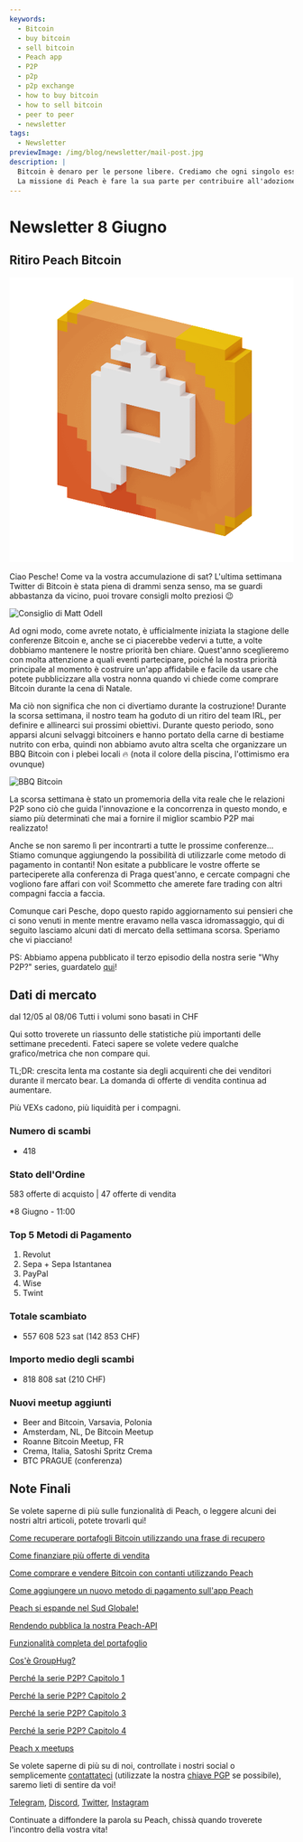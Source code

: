 ```yaml
---
keywords:
  - Bitcoin
  - buy bitcoin
  - sell bitcoin
  - Peach app
  - P2P
  - p2p
  - p2p exchange
  - how to buy bitcoin
  - how to sell bitcoin
  - peer to peer
  - newsletter
tags:
  - Newsletter
previewImage: /img/blog/newsletter/mail-post.jpg
description: |
  Bitcoin è denaro per le persone libere. Crediamo che ogni singolo essere umano abbia il diritto di scegliere quale denaro usare per conservare la propria ricchezza, il risultato del suo lavoro, del suo tempo e della sua energia. Peach Bitcoin è la piattaforma più semplice per comprare e vendere Bitcoin peer to peer.
  La missione di Peach è fare la sua parte per contribuire all'adozione di Bitcoin nelle mani delle persone.
---
```


# Newsletter 8 Giugno

## Ritiro Peach Bitcoin

![gif di Peach Bitcoin](/img/blog/newsletter/gif-peach.gif)

Ciao Pesche!
Come va la vostra accumulazione di sat?
L'ultima settimana Twitter di Bitcoin è stata piena di drammi senza senso, ma se guardi abbastanza da vicino, puoi trovare consigli molto preziosi 😉

![Consiglio di Matt Odell](https://img.mailinblue.com/5647291/images/content_library/original/647f40e8867f053cd05b3683.png)

Ad ogni modo, come avrete notato, è ufficialmente iniziata la stagione delle conferenze Bitcoin e, anche se ci piacerebbe vedervi a tutte, a volte dobbiamo mantenere le nostre priorità ben chiare.
Quest'anno sceglieremo con molta attenzione a quali eventi partecipare, poiché la nostra priorità principale al momento è costruire un'app affidabile e facile da usare che potete pubblicizzare alla vostra nonna quando vi chiede come comprare Bitcoin durante la cena di Natale.

Ma ciò non significa che non ci divertiamo durante la costruzione! Durante la scorsa settimana, il nostro team ha goduto di un ritiro del team IRL, per definire e allinearci sui prossimi obiettivi.
Durante questo periodo, sono apparsi alcuni selvaggi bitcoiners e hanno portato della carne di bestiame nutrito con erba, quindi non abbiamo avuto altra scelta che organizzare un BBQ Bitcoin con i plebei locali 🔥
(nota il colore della piscina, l'ottimismo era ovunque)

![BBQ Bitcoin](https://img.mailinblue.com/5647291/images/content_library/original/64804d4e000a683033621785.jpg)

La scorsa settimana è stato un promemoria della vita reale che le relazioni P2P sono ciò che guida l'innovazione e la concorrenza in questo mondo, e siamo più determinati che mai a fornire il miglior scambio P2P mai realizzato!

Anche se non saremo lì per incontrarti a tutte le prossime conferenze... Stiamo comunque aggiungendo la possibilità di utilizzarle come metodo di pagamento in contanti! Non esitate a pubblicare le vostre offerte se parteciperete alla conferenza di Praga quest'anno, e cercate compagni che vogliono fare affari con voi! Scommetto che amerete fare trading con altri compagni faccia a faccia.

Comunque cari Pesche, dopo questo rapido aggiornamento sui pensieri che ci sono venuti in mente mentre eravamo nella vasca idromassaggio, qui di seguito lasciamo alcuni dati di mercato della settimana scorsa. Speriamo che vi piacciano!

PS: Abbiamo appena pubblicato il terzo episodio della nostra serie "Why P2P?" series, guardatelo [qui](https://peachbitcoin.com/it/blog/why-p2p-chapter-3-circular-economies/)!

## Dati di mercato

dal 12/05 al 08/06
Tutti i volumi sono basati in CHF

Qui sotto troverete un riassunto delle statistiche più importanti delle settimane precedenti. Fateci sapere se volete vedere qualche grafico/metrica che non compare qui.

TL;DR: crescita lenta ma costante sia degli acquirenti che dei venditori durante il mercato bear.
La domanda di offerte di vendita continua ad aumentare.

Più VEXs cadono, più liquidità per i compagni.

### Numero di scambi

- 418

### Stato dell'Ordine

583 offerte di acquisto | 47 offerte di vendita

\*8 Giugno - 11:00

### Top 5 Metodi di Pagamento

1. Revolut
2. Sepa + Sepa Istantanea
3. PayPal
4. Wise
5. Twint

### Totale scambiato

- 557 608 523 sat (142 853 CHF)

### Importo medio degli scambi

- 818 808 sat (210 CHF)

### Nuovi meetup aggiunti

- Beer and Bitcoin, Varsavia, Polonia
- Amsterdam, NL, De Bitcoin Meetup
- Roanne Bitcoin Meetup, FR
- Crema, Italia, Satoshi Spritz Crema
- BTC PRAGUE (conferenza)

## Note Finali

Se volete saperne di più sulle funzionalità di Peach, o leggere alcuni dei nostri altri articoli, potete trovarli qui!

[Come recuperare portafogli Bitcoin utilizzando una frase di recupero](https://peachbitcoin.com/it/blog/how-to-restore-peach-wallet/)

[Come finanziare più offerte di vendita](https://peachbitcoin.com/it/blog/funding-multiple-sell-offers/)

[Come comprare e vendere Bitcoin con contanti utilizzando Peach](https://peachbitcoin.com/it/blog/how-to-buy-and-sell-bitcoin-with-cash-using-peach/)

[Come aggiungere un nuovo metodo di pagamento sull'app Peach](https://peachbitcoin.com/it/blog/how-to-add-a-payment-method/)

[Peach si espande nel Sud Globale!](https://peachbitcoin.com/it/blog/peach-expands-to-the-global-south/)

[Rendendo pubblica la nostra Peach-API](https://peachbitcoin.com/it/blog/making-our-peach-api-public/)

[Funzionalità completa del portafoglio](https://peachbitcoin.com/it/blog/full-wallet-functionality/)

[Cos'è GroupHug?](https://peachbitcoin.com/it/blog/group-hug/)

[Perché la serie P2P? Capitolo 1](https://peachbitcoin.com/it/blog/why-p2p-chapter-1/)

[Perché la serie P2P? Capitolo 2](https://peachbitcoin.com/it/blog/why-p2p-chapter-2/)

[Perché la serie P2P? Capitolo 3](https://peachbitcoin.com/it/blog/why-p2p-chapter-3-circular-economies/)

[Perché la serie P2P? Capitolo 4](https://peachbitcoin.com/it/blog/why-p2p-chapter-4-chains-of-trust/)

[Peach x meetups](https://peachbitcoin.com/it/blog/peach-for-meetups/)

Se volete saperne di più su di noi, controllate i nostri social o semplicemente [contattateci](mailto:hello@peachbitcoin.com) (utilizzate la nostra [chiave PGP](https://keys.openpgp.org/vks/v1/by-fingerprint/48339A19645E2E53488E0E5479E1B270FACD1BD2) se possibile), saremo lieti di sentire da voi!

[Telegram](https://t.me/+GkOW1J-ixBBkZWRk), [Discord](https://discord.gg/ypeHz3SW54), [Twitter](https://twitter.com/peachbitcoin), [Instagram](https://instagram.com/peachbitcoin)

Continuate a diffondere la parola su Peach, chissà quando troverete l'incontro della vostra vita!
